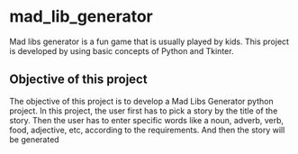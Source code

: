 # mad_lib_generator

Mad libs generator is a fun game that is usually played by kids. 
This project is developed by using basic concepts of Python and Tkinter.


## Objective of this project

The objective of this project is to develop a Mad Libs Generator python project.
In this project, the user first has to pick a story by the title of the story. Then the user has to enter specific words like a noun, adverb, verb, food, adjective, etc, according to the requirements.
And then the story will be generated
